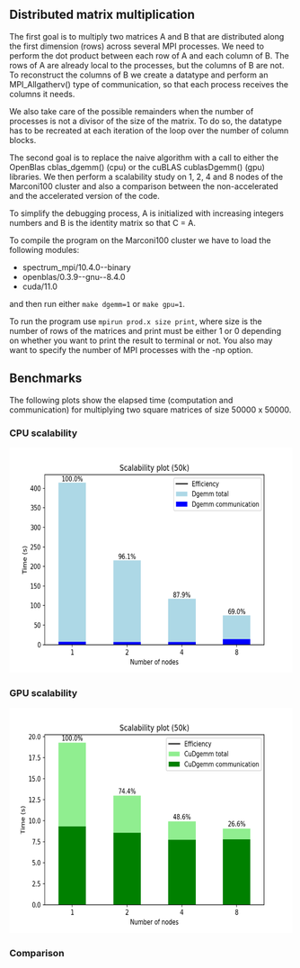 ## Distributed matrix multiplication
The first goal is to multiply two matrices A and B that are distributed along the first dimension (rows) across several MPI processes. We need to perform the dot product between each row of A and each column of B. The rows of A are already local to the processes, but the columns of B are not. To reconstruct the columns of B we create a datatype and perform an MPI_Allgatherv() type of communication, so that each process receives the columns it needs. 

We also take care of the possible remainders when the number of processes is not a divisor of the size of the matrix. To do so, the datatype has to be recreated at each iteration of the loop over the number of column blocks.

The second goal is to replace the naive algorithm with a call to either the OpenBlas cblas_dgemm() (cpu) or the cuBLAS cublasDgemm() (gpu) libraries. We then perform a scalability study on 1, 2, 4 and 8 nodes of the Marconi100 cluster and also a comparison between the non-accelerated and the accelerated version of the code.


To simplify the debugging process, A is initialized with increasing integers numbers and B is the identity matrix so that C = A.

To compile the program on the Marconi100 cluster we have to load the following modules:
  - spectrum_mpi/10.4.0--binary
  - openblas/0.3.9--gnu--8.4.0
  - cuda/11.0

and then run either `make dgemm=1` or `make gpu=1`.

To run the program use `mpirun prod.x size print`, where size is the number of rows of the matrices and print must be either 1 or 0 depending on whether you want to print the result to terminal or not. You also may want to specify the number of MPI processes with the -np option.

## Benchmarks
The following plots show the elapsed time (computation and communication) for multiplying two square matrices of size 50000 x 50000.

### CPU scalability
<img src="Plots/Dgemm50k.png" alt="Image Description" width="600" height="400">

### GPU scalability
<img src="Plots/CuDgemm50k.png" alt="Image Description" width="600" height="400">

### Comparison
